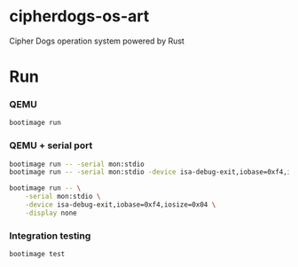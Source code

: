 # cipherdogs-os-art
Cipher Dogs operation system powered by Rust

# Run

### QEMU
```sh
bootimage run
```

### QEMU + serial port
```sh
bootimage run -- -serial mon:stdio
bootimage run -- -serial mon:stdio -device isa-debug-exit,iobase=0xf4,iosize=0x04
```

```sh
bootimage run -- \
    -serial mon:stdio \
    -device isa-debug-exit,iobase=0xf4,iosize=0x04 \
    -display none
```

### Integration testing
```sh
bootimage test
```
